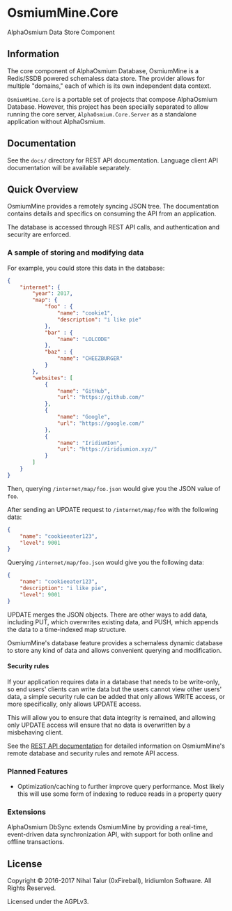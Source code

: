 
# OsmiumMine.Core

AlphaOsmium Data Store Component

## Information

The core component of AlphaOsmium Database, OsmiumMine is a Redis/SSDB powered schemaless data store. The provider
allows for multiple "domains," each of which is its own independent data context.

`OsmiumMine.Core` is a portable set of projects that compose AlphaOsmium Database. However,
this project has been specially separated to allow running the core server, `AlphaOsmium.Core.Server`
as a standalone application without AlphaOsmium.

## Documentation

See the `docs/` directory for REST API documentation. Language client API documentation will be available separately.

## Quick Overview

OsmiumMine provides a remotely syncing JSON tree. The documentation contains
details and specifics on consuming the API from an application.

The database is accessed through REST API calls, and authentication and security
are enforced.

### A sample of storing and modifying data

For example, you could store this data in the database:

```JSON
{
    "internet": {
        "year": 2017,
        "map": {
            "foo" : {
                "name": "cookie1",
                "description": "i like pie"
            },
            "bar" : {
                "name": "LOLCODE"
            },
            "baz" : {
                "name": "CHEEZBURGER"
            }
        },
        "websites": [
            {
                "name": "GitHub",
                "url": "https://github.com/"
            },
            {
                "name": "Google",
                "url": "https://google.com/"
            },
            {
                "name": "IridiumIon",
                "url": "https://iridiumion.xyz/"
            }
        ]
    }
}
```

Then, querying `/internet/map/foo.json` would give you the JSON
value of `foo`.

After sending an UPDATE request to `/internet/map/foo` with the following data:

```json
{
    "name": "cookieeater123",
    "level": 9001
}
```

Querying `/internet/map/foo.json` would give you the following data:

```json
{
    "name": "cookieeater123",
    "description": "i like pie",
    "level": 9001
}
```

UPDATE merges the JSON objects. There are other ways to add data, including
PUT, which overwrites existing data, and PUSH, which appends the data to a time-indexed
map structure.

OsmiumMine's database feature provides a schemaless dynamic database to store
any kind of data and allows convenient querying and modification.

#### Security rules

If your application requires data in a database
that needs to be write-only, so end users' clients
can write data but the users cannot view other users' data,
a simple security rule can be added that only allows WRITE
access, or more specifically, only allows UPDATE access.

This will allow you to ensure that data integrity is remained,
and allowing only UPDATE access will ensure that no data is overwritten
by a misbehaving client.

See the [REST API documentation](docs/rest_api.md) for detailed information on OsmiumMine's remote database and security rules
and remote API access.

### Planned Features

- Optimization/caching to further improve query performance. Most likely this will use some form of indexing to reduce reads in a property query

### Extensions

AlphaOsmium DbSync extends OsmiumMine by providing a real-time, event-driven data synchronization API, with support for both online and offline transactions.

## License

Copyright &copy; 2016-2017 Nihal Talur (0xFireball), IridiumIon Software. All Rights Reserved.

Licensed under the AGPLv3.